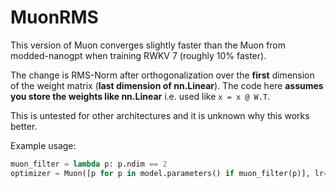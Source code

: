 # MuonRMS
This version of Muon converges slightly faster than the Muon from modded-nanogpt when training RWKV 7 (roughly 10% faster). 

The change is RMS-Norm after orthogonalization over the **first** dimension of the weight matrix (**last dimension of nn.Linear**). The code here **assumes you store the weights like nn.Linear** i.e. used like `x = x @ W.T`. 

This is untested for other architectures and it is unknown why this works better. 

Example usage:
```python
muon_filter = lambda p: p.ndim == 2
optimizer = Muon([p for p in model.parameters() if muon_filter(p)], lr=1e-3, momentum=0.95, weight_decay=1e-2)
```
